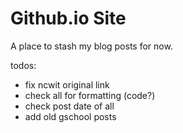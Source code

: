 # Github.io Site

A place to stash my blog posts for now.

todos:
- fix ncwit original link
- check all for formatting (code?)
- check post date of all
- add old gschool posts